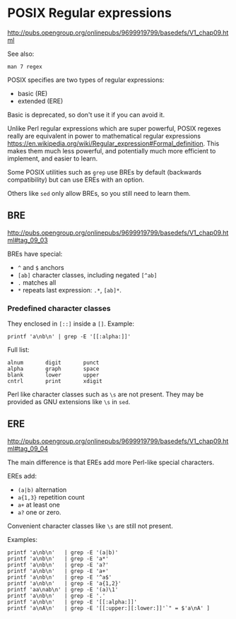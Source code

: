 # POSIX Regular expressions

<http://pubs.opengroup.org/onlinepubs/9699919799/basedefs/V1_chap09.html>

See also:

    man 7 regex

POSIX specifies are two types of regular expressions:

- basic (RE)
- extended (ERE)

Basic is deprecated, so don't use it if you can avoid it.

Unlike Perl regular expressions which are super powerful, POSIX regexes really are equivalent in power to mathematical regular expressions <https://en.wikipedia.org/wiki/Regular_expression#Formal_definition>. This makes them much less powerful, and potentially much more efficient to implement, and easier to learn.

Some POSIX utilities such as `grep` use BREs by default (backwards compatibility) but can use EREs with an option.

Others like `sed` only allow BREs, so you still need to learn them.

## BRE

<http://pubs.opengroup.org/onlinepubs/9699919799/basedefs/V1_chap09.html#tag_09_03>

BREs have special:

- `^` and `$` anchors
- `[ab]` character classes, including negated `[^ab]`
- `.` matches all
- `*` repeats last expression: `.*`, `[ab]*`.

### Predefined character classes

They enclosed in `[::]` inside a `[]`. Example:

    printf 'a\nb\n' | grep -E '[[:alpha:]]'

Full list:

    alnum       digit       punct
    alpha       graph       space
    blank       lower       upper
    cntrl       print       xdigit

Perl like character classes such as `\s` are not present. They may be provided as GNU extensions like `\s` in `sed`.

## ERE

<http://pubs.opengroup.org/onlinepubs/9699919799/basedefs/V1_chap09.html#tag_09_04>

The main difference is that EREs add more Perl-like special characters.

EREs add:

- `(a|b)` alternation
- `a{1,3}` repetition count
- `a+` at least one
- `a?` one or zero.

Convenient character classes like `\s` are still not present.

Examples:

    printf 'a\nb\n'   | grep -E '(a|b)'
    printf 'a\nb\n'   | grep -E 'a*'
    printf 'a\nb\n'   | grep -E 'a?'
    printf 'a\nb\n'   | grep -E 'a+'
    printf 'a\nb\n'   | grep -E '^a$'
    printf 'a\nb\n'   | grep -E 'a{1,2}'
    printf 'aa\nab\n' | grep -E '(a)\1'
    printf 'a\nb\n'   | grep -E '.'
    printf 'a\nb\n'   | grep -E '[[:alpha:]]'
    printf 'a\nA\n'   | grep -E '[[:upper:][:lower:]]'`" = $'a\nA' ]
